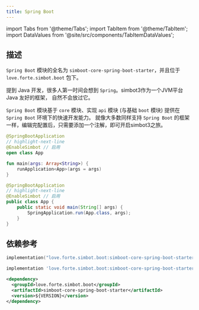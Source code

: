 ```yaml
---
title: Spring Boot
---
```


import Tabs from '@theme/Tabs';
import TabItem from '@theme/TabItem';
import DataValues from '@site/src/components/TabItemDataValues';

## 描述

`Spring Boot` 模块的全名为 `simboot-core-spring-boot-starter`，并且位于 `love.forte.simbot.boot` 包下。

提到 Java 开发，很多人第一时间会想到 `Spring`。simbot3作为一个JVM平台 Java 友好的框架，
自然不会放过它。

`Spring Boot` 模块基于 `core` 模块、实现 `api` 模块 (与基础 `boot` 模块) 提供在 `Spring Boot` 环境下的快速开发能力。
就像大多数同样支持 `Spring Boot` 的框架一样，编辑完配置后，只需要添加一个注解，即可开启simbot3之旅。


<Tabs groupId="code">
<TabItem value="Kotlin" attributes={{'data-value': `Kotlin`}}>

```kotlin
@SpringBootApplication
// highlight-next-line
@EnableSimbot // 启用
open class App

fun main(args: Array<String>) {
    runApplication<App>(args = args)
}
```

</TabItem>
<TabItem value="Java" attributes={{'data-value': `Java`}}>

```java
@SpringBootApplication
// highlight-next-line
@EnableSimbot // 启用
public class App {
    public static void main(String[] args) {
        SpringApplication.run(App.class, args);
    }
}
```

</TabItem>
</Tabs>


## 依赖参考

<Tabs groupId="use-dependency">
<TabItem value='Gradle Kotlin DSL' attributes={{'data-value':`Kts`}}>

```kotlin
implementation("love.forte.simbot.boot:simboot-core-spring-boot-starter:$VERSION")
```

</TabItem>
<TabItem value="Gradle Groovy" attributes={{'data-value': `Gradle`}}>

```gradle
implementation 'love.forte.simbot.boot:simboot-core-spring-boot-starter:$VERSION'
```

</TabItem>
<TabItem value="Maven" attributes={{'data-value': `Maven`}}>

```xml
<dependency>
  <groupId>love.forte.simbot.boot</groupId>
  <artifactId>simboot-core-spring-boot-starter</artifactId>
  <version>${VERSION}</version>
</dependency>
```

</TabItem>
</Tabs>
